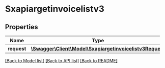 # Sxapiargetinvoicelistv3

## Properties
Name | Type | Description | Notes
------------ | ------------- | ------------- | -------------
**request** | [**\Swagger\Client\Model\Sxapiargetinvoicelistv3Request**](Sxapiargetinvoicelistv3Request.md) |  | [optional] 

[[Back to Model list]](../README.md#documentation-for-models) [[Back to API list]](../README.md#documentation-for-api-endpoints) [[Back to README]](../README.md)


